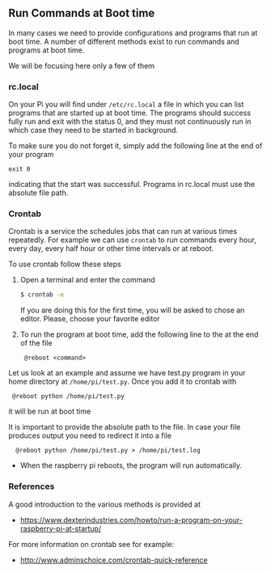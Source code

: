 ## Run Commands at Boot time

In many cases we need to provide configurations and programs that run
at boot time.  A number of different methods exist to run commands and
programs at boot time.


We will be focusing here only a few of them

### rc.local

On your Pi you will find under `/etc/rc.local` a file in which you can
list programs that are started up at boot time. The programs should
success fully run and exit with the status 0, and they must not
continuously run in which case they need to be started in background.

To make sure you do not forget it, simply add the following line at
the end of your program

    exit 0

indicating that the start was successful. Programs in rc.local must
use the absolute file path.

### Crontab


Crontab is a service the schedules jobs that can run at
various times repeatedly.  For example we can use `crontab` to run
commands every hour, every day, every half hour or other time
intervals or at reboot.

To use crontab follow these steps


1. Open a terminal and enter the command

   ```bash
   $ crontab -e
   ```
   
   If you are doing this for the first time, you will be asked to chose
   an editor. Please, choose your favorite editor
2. To run the program at boot time, add the following line to the at the end
   of the file

        @reboot <command>


Let us look at an example and assume we have test.py program in your
home directory at `/home/pi/test.py`. Once you add it to crontab with

     @reboot python /home/pi/test.py

it will be run at boot time

It is important to provide the absolute path to the file. In case your
file produces output you need to redirect it into a file

      @reboot python /home/pi/test.py > /home/pi/test.log


* When the raspberry pi reboots, the program will run automatically.


### References

A good introduction to the various methods is provided at

* <https://www.dexterindustries.com/howto/run-a-program-on-your-raspberry-pi-at-startup/>

For more information on crontab see for example:

* <http://www.adminschoice.com/crontab-quick-reference>

